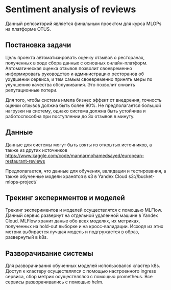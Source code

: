 # Sentiment analysis of reviews
Данный репозиторий является финальным проектом для курса MLOPs на платформе OTUS.

## Постановка задачи
Цель проекта автоматизировать оценку отзывов о ресторанах, полученных в ходе сбора данных с основных онлайн-платформ. 
Автоматическая оценка отзывов позволит своевременно информировать руководство и администрацию ресторанов об ухудшении сервиса, и тем самым своевременно принять меры по улучшению качества обслуживания. Это позволит снизить репутационные потери. 

Для того, чтобы система имела бизнес эффект от внедрения, точность оценки отзывов должна быть более 90%. 
Не предполагается большой нагрузки на систему, однако система должна быть устойчива и работоспособна при поступлении до 3х отзывов в минуту. 

## Данные
Данные для системы могут быть взяты из открытых источников, а также из других источников
https://www.kaggle.com/code/mannarmohamedsayed/european-restaurant-reviews

Предполагается, что данные для обучения, валидации и тестирования, а также обученные модели хранятся в s3 в Yandex Cloud
s3://bucket-mlops-project/

## Трекинг экспериментов и моделей
Трекинг экспериментов и моделей осуществлятся с помощью MLFlow. 
Данный сервис развернут на отдельной удаленной машине в Yandex Cloud. MLFlow хранит даные обо всех моделях, их метриках, полученных на hold-out выборке и на кросс-валидации. Исходя из этих метрик выбирается лучшая модель и подгружается в образ, развернутый в k8s. 

## Разворачивание системы
Для разворачивания обученных моделей использовался кластер k8s. 
Доступ к кластеру осуществлялся с помощью настроенного ingress сервиса, сбор метрик осуществлялся с помощью prometheus. 
Все сервисы разворачивались с помощью helm. 
